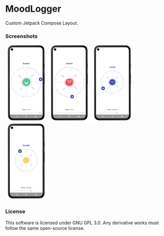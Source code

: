 # MoodLogger

Custom Jetpack Compose Layout.

### Screenshots

<img src="screenshots/excited.png" width="26%" /> <img src="screenshots/fearful.png" width="26%" />
<img src="screenshots/lonely.png" width="26%" /> <img src="screenshots/humble.png" width="26%" />

### License

This software is licensed under GNU GPL 3.0. Any derivative works must follow the same open-source license. 
